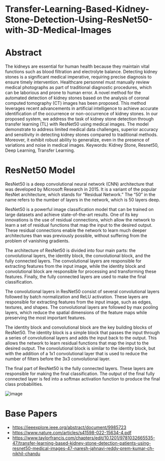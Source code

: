 # Transfer-Learning-Based-Kidney-Stone-Detection-Using-ResNet50-with-3D-Medical-Images 
# Abstract 
The kidneys are essential for human health because they maintain vital functions such as blood filtration and 
electrolyte balance. Detecting kidney stones is a significant medical imperative, requiring precise diagnosis to 
ensure timely intervention. Healthcare personnel must manually review medical photographs as part of
traditional diagnostic procedures, which can be laborious and prone to human error. A novel method for the
automated detection of kidney stones based on the analysis of coronal computed tomography (CT) images has 
been proposed. This method leverages recent advancements in artificial intelligence to achieve accurate 
identification of the occurrence or non-occurrence of kidney stones. In our proposed system, we address the 
task of kidney stone detection through transfer learning (TL) with ResNet50 using medical images. The model 
demonstrate to address limited medical data challenges, superior accuracy and sensitivity in detecting kidney 
stones compared to traditional methods. Moreover, it exhibit robust ability to generalize, even in the presence 
of variations and noise in medical images.
Keywords: Kidney Stone, Resnet50, Deep Learning, Transfer Learning.

# ResNet50 Model

ResNet50 is a deep convolutional neural network (CNN) architecture that was developed by Microsoft Research in 2015. It is a variant of the popular ResNet architecture, which stands for “Residual Network.” The “50” in the name refers to the number of layers in the network, which is 50 layers deep.

ResNet50 is a powerful image classification model that can be trained on large datasets and achieve state-of-the-art results. One of its key innovations is the use of residual connections, which allow the network to learn a set of residual functions that map the input to the desired output. These residual connections enable the network to learn much deeper architectures than was previously possible, without suffering from the problem of vanishing gradients.

The architecture of ResNet50 is divided into four main parts: the convolutional layers, the identity block, the convolutional block, and the fully connected layers. The convolutional layers are responsible for extracting features from the input image, while the identity block and convolutional block are responsible for processing and transforming these features. Finally, the fully connected layers are used to make the final classification.

The convolutional layers in ResNet50 consist of several convolutional layers followed by batch normalization and ReLU activation. These layers are responsible for extracting features from the input image, such as edges, textures, and shapes. The convolutional layers are followed by max pooling layers, which reduce the spatial dimensions of the feature maps while preserving the most important features.

The identity block and convolutional block are the key building blocks of ResNet50. The identity block is a simple block that passes the input through a series of convolutional layers and adds the input back to the output. This allows the network to learn residual functions that map the input to the desired output. The convolutional block is similar to the identity block, but with the addition of a 1x1 convolutional layer that is used to reduce the number of filters before the 3x3 convolutional layer.

The final part of ResNet50 is the fully connected layers. These layers are responsible for making the final classification. The output of the final fully connected layer is fed into a softmax activation function to produce the final class probabilities.

![image](https://github.com/user-attachments/assets/b537b80f-5f7d-49a0-9ded-420be81dcc28)

# Base Papers
* https://ieeexplore.ieee.org/abstract/document/9985723
* https://www.nature.com/articles/s41598-022-15634-4.pdf
*  https://www.taylorfrancis.com/chapters/edit/10.1201/9781032665535-47/transfer-learning-based-kidney-stone-detection-patients-using-resnet50-medical-images-47-naresh-jahnavi-reddy-prem-kumar-ch-nikhil-chandu
